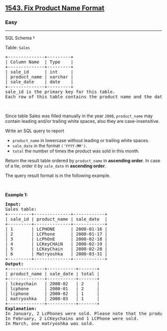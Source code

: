 <h2><a href="https://leetcode.com/problems/fix-product-name-format/">1543. Fix Product Name Format</a></h2><h3>Easy</h3><hr><div class="sql-schema-wrapper__3VBi"><a class="sql-schema-link__3cEg">SQL Schema<svg viewBox="0 0 24 24" width="1em" height="1em" class="icon__1Md2"><path fill-rule="evenodd" d="M10 6L8.59 7.41 13.17 12l-4.58 4.59L10 18l6-6z"></path></svg></a></div><div><p>Table: <code>Sales</code></p>

<pre>+--------------+---------+
| Column Name  | Type    |
+--------------+---------+
| sale_id      | int     |
| product_name | varchar |
| sale_date    | date    |
+--------------+---------+
sale_id is the primary key for this table.
Each row of this table contains the product name and the date it was sold.
</pre>

<p>&nbsp;</p>

<p>Since table Sales was filled manually in the year <code>2000</code>, <code>product_name</code> may contain leading and/or trailing white spaces, also they are case-insensitive.</p>

<p>Write an SQL query to report</p>

<ul>
	<li><code>product_name</code> in lowercase without leading or trailing white spaces.</li>
	<li><code>sale_date</code> in the format <code>('YYYY-MM')</code>.</li>
	<li><code>total</code> the number of times the product was sold in this month.</li>
</ul>

<p>Return the result table ordered by <code>product_name</code> in <strong>ascending order</strong>. In case of a tie, order it by <code>sale_date</code> in <strong>ascending order</strong>.</p>

<p>The query result format is in the following example.</p>

<p>&nbsp;</p>
<p><strong class="example">Example 1:</strong></p>

<pre><strong>Input:</strong> 
Sales table:
+---------+--------------+------------+
| sale_id | product_name | sale_date  |
+---------+--------------+------------+
| 1       | LCPHONE      | 2000-01-16 |
| 2       | LCPhone      | 2000-01-17 |
| 3       | LcPhOnE      | 2000-02-18 |
| 4       | LCKeyCHAiN   | 2000-02-19 |
| 5       | LCKeyChain   | 2000-02-28 |
| 6       | Matryoshka   | 2000-03-31 |
+---------+--------------+------------+
<strong>Output:</strong> 
+--------------+-----------+-------+
| product_name | sale_date | total |
+--------------+-----------+-------+
| lckeychain   | 2000-02   | 2     |
| lcphone      | 2000-01   | 2     |
| lcphone      | 2000-02   | 1     |
| matryoshka   | 2000-03   | 1     |
+--------------+-----------+-------+
<strong>Explanation:</strong> 
In January, 2 LcPhones were sold. Please note that the product names are not case sensitive and may contain spaces.
In February, 2 LCKeychains and 1 LCPhone were sold.
In March, one matryoshka was sold.
</pre>
</div>